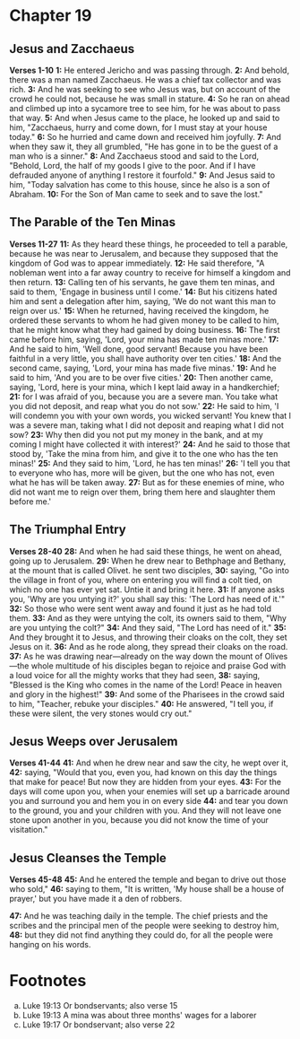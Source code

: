 # Chapter 19
## Jesus and Zacchaeus
**Verses 1-10**
**1:** He entered Jericho and was passing through.
**2:** And behold, there was a man named Zacchaeus. He was a chief tax collector and was rich.
**3:** And he was seeking to see who Jesus was, but on account of the crowd he could not, because he was small in stature.
**4:** So he ran on ahead and climbed up into a sycamore tree to see him, for he was about to pass that way.
**5:** And when Jesus came to the place, he looked up and said to him, "Zacchaeus, hurry and come down, for I must stay at your house today."
**6:** So he hurried and came down and received him joyfully.
**7:** And when they saw it, they all grumbled, "He has gone in to be the guest of a man who is a sinner."
**8:** And Zacchaeus stood and said to the Lord, "Behold, Lord, the half of my goods I give to the poor. And if I have defrauded anyone of anything I restore it fourfold."
**9:** And Jesus said to him, "Today salvation has come to this house, since he also is a son of Abraham.
**10:** For the Son of Man came to seek and to save the lost."

## The Parable of the Ten Minas
**Verses 11-27**
**11:** As they heard these things, he proceeded to tell a parable, because he was near to Jerusalem, and because they supposed that the kingdom of God was to appear immediately.
**12:** He said therefore, "A nobleman went into a far away country to receive for himself a kingdom and then return. 
**13:** Calling ten of his servants, he gave them ten minas, and said to them, 'Engage in business until I come.'
**14:** But his citizens hated him and sent a delegation after him, saying, 'We do not want this man to reign over us.'
**15:** When he returned, having received the kingdom, he ordered these servants to whom he had given money to be called to him, that he might know what they had gained by doing business.
**16:** The first came before him, saying, 'Lord, your mina has made ten minas more.'
**17:** And he said to him, 'Well done, good servant! Because you have been faithful in a very little, you shall have authority over ten cities.'
**18:** And the second came, saying, 'Lord, your mina has made five minas.'
**19:** And he said to him, 'And you are to be over five cities.'
**20:** Then another came, saying, 'Lord, here is your mina, which I kept laid away in a handkerchief;
**21:** for I was afraid of you, because you are a severe man. You take what you did not deposit, and reap what you do not sow.'
**22:** He said to him, 'I will condemn you with your own words, you wicked servant! You knew that I was a severe man, taking what I did not deposit and reaping what I did not sow?
**23:** Why then did you not put my money in the bank, and at my coming I might have collected it with interest?'
**24:** And he said to those that stood by, 'Take the mina from him, and give it to the one who has the ten minas!'
**25:** And they said to him, 'Lord, he has ten minas!'
**26:** 'I tell you that to everyone who has, more will be given, but the one who has not, even what he has will be taken away.
**27:** But as for these enemies of mine, who did not want me to reign over them, bring them here and slaughter them before me.'

## The Triumphal Entry
**Verses 28-40**
**28:** And when he had said these things, he went on ahead, going up to Jerusalem.
**29:** When he drew near to Bethphage and Bethany, at the mount that is called Olivet. he sent two disciples,
**30:** saying, "Go into the village in front of you, where on entering you will find a colt tied, on which no one has ever yet sat. Untie it and bring it here.
**31:** If anyone asks you, 'Why are you untying it?' you shall say this: 'The Lord has need of it.'"
**32:** So those who were sent went away and found it just as he had told them.
**33:** And as they were untying the colt, its owners said to them, "Why are you untying the colt?"
**34:** And they said, "The Lord has need of it."
**35:** And they brought it to Jesus, and throwing their cloaks on the colt, they set Jesus on it.
**36:** And as he rode along, they spread their cloaks on the road.
**37:** As he was drawing near—already on the way down the mount of Olives—the whole multitude of his disciples began to rejoice and praise God with a loud voice for all the mighty works that they had seen,
**38:** saying, "Blessed is the King who comes in the name of the Lord! Peace in heaven and glory in the highest!"
**39:** And some of the Pharisees in the crowd said to him, "Teacher, rebuke your disciples."
**40:** He answered, "I tell you, if these were silent, the very stones would cry out."

## Jesus Weeps over Jerusalem
**Verses 41-44**
**41:** And when he drew near and saw the city, he wept over it,
**42:** saying, "Would that you, even you, had known on this day the things that make for peace! But now they are hidden from your eyes.
**43:** For the days will come upon you, when your enemies will set up a barricade around you and surround you and hem you in on every side
**44:** and tear you down to the ground, you and your children with you. And they will not leave one stone upon another in you, because you did not know the time of your visitation."

## Jesus Cleanses the Temple
**Verses 45-48**
**45:** And he entered the temple and began to drive out those who sold,"
**46:** saying to them, "It is written, 'My house shall be a house of prayer,' but you have made it a den of robbers.

**47:** And he was teaching daily in the temple. The chief priests and the scribes and the principal men of the people were seeking to destroy him,
**48:** but they did not find anything they could do, for all the people were hanging on his words.

# Footnotes
<ol type='a'>
	<li>Luke 19:13 Or bondservants; also verse 15</li>
	<li>Luke 19:13 A mina was about three months' wages for a laborer</li>
	<li>Luke 19:17 Or bondservant; also verse 22</li>
</ol>
